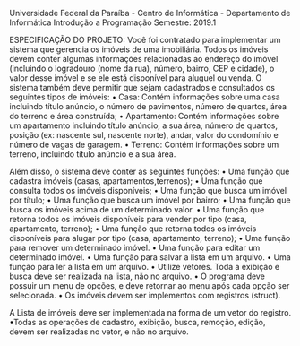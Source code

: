 
Universidade Federal da Paraíba - Centro de Informática - Departamento de Informática
Introdução a Programação
Semestre: 2019.1

ESPECIFICAÇÃO DO PROJETO:
Você foi contratado para implementar um sistema que gerencia os imóveis de uma imobiliária. Todos os imóveis devem conter algumas informações relacionadas ao endereço do imóvel (incluindo o logradouro (nome da rua), número, bairro, CEP e cidade), o valor desse
imóvel e se ele está disponível para aluguel ou venda. O sistema também deve permitir que sejam cadastrados e consultados os seguintes tipos de imóveis:
• Casa: Contém informações sobre uma casa incluindo título anúncio, o número de pavimentos, número de quartos, área do terreno e área construída;
• Apartamento: Contém informações sobre um apartamento incluindo título anúncio, a sua área, número de quartos, posição (ex: nascente sul, nascente norte), andar, valor do condomínio e número de vagas de garagem.
• Terreno: Contém informações sobre um terreno, incluindo título anúncio e a sua área.

Além disso, o sistema deve conter as seguintes funções:
• Uma função que cadastra imóveis (casas, apartamentos,terrenos);
• Uma função que consulta todos os imóveis disponíveis;
• Uma função que busca um imóvel por título;
• Uma função que busca um imóvel por bairro;
• Uma função que busca os imóveis acima de um determinado valor.
• Uma função que retorna todos os imóveis disponíveis para vender por tipo (casa, apartamento, terreno);
• Uma função que retorna todos os imóveis disponíveis para alugar por tipo (casa, apartamento, terreno);
• Uma função para remover um determinado imóvel.
• Uma função para editar um determinado imóvel.
• Uma função para salvar a lista em um arquivo.
• Uma função para ler a lista em um arquivo.
• Utilize vetores. Toda a exibição e busca deve ser realizada na lista, não no arquivo.
• O programa deve possuir um menu de opções, e deve retornar ao menu após cada opção ser selecionada.
• Os imóveis devem ser implementos com registros (struct).

A Lista de imóveis deve ser implementada na forma de um vetor do registro.
•Todas as operações de cadastro, exibição, busca, remoção, edição, devem ser realizadas no vetor, e não no arquivo.
